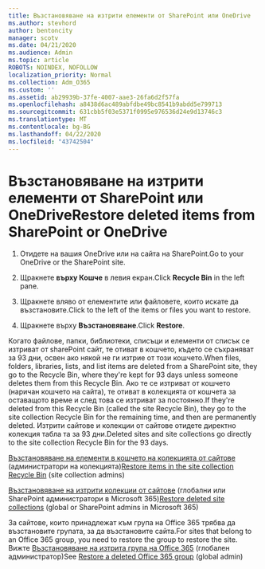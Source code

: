 ```yaml
---
title: Възстановяване на изтрити елементи от SharePoint или OneDrive
ms.author: stevhord
author: bentoncity
manager: scotv
ms.date: 04/21/2020
ms.audience: Admin
ms.topic: article
ROBOTS: NOINDEX, NOFOLLOW
localization_priority: Normal
ms.collection: Adm_O365
ms.custom: ''
ms.assetid: ab29939b-37fe-4007-aae3-26fa6d2f57fa
ms.openlocfilehash: a8438d6ac489abfdbe49bc8541b9abdd5e799713
ms.sourcegitcommit: 631cbb5f03e5371f0995e976536d24e9d13746c3
ms.translationtype: MT
ms.contentlocale: bg-BG
ms.lasthandoff: 04/22/2020
ms.locfileid: "43742504"
---
```

# <a name="restore-deleted-items-from-sharepoint-or-onedrive"></a><span data-ttu-id="84aa3-102">Възстановяване на изтрити елементи от SharePoint или OneDrive</span><span class="sxs-lookup"><span data-stu-id="84aa3-102">Restore deleted items from SharePoint or OneDrive</span></span>

1. <span data-ttu-id="84aa3-103">Отидете на вашия OneDrive или на сайта на SharePoint.</span><span class="sxs-lookup"><span data-stu-id="84aa3-103">Go to your OneDrive or the SharePoint site.</span></span>
    
2. <span data-ttu-id="84aa3-104">Щракнете **върху Кошче** в левия екран.</span><span class="sxs-lookup"><span data-stu-id="84aa3-104">Click **Recycle Bin** in the left pane.</span></span> 
    
3. <span data-ttu-id="84aa3-105">Щракнете вляво от елементите или файловете, които искате да възстановите.</span><span class="sxs-lookup"><span data-stu-id="84aa3-105">Click to the left of the items or files you want to restore.</span></span>
    
4. <span data-ttu-id="84aa3-106">Щракнете върху **Възстановяване**.</span><span class="sxs-lookup"><span data-stu-id="84aa3-106">Click **Restore**.</span></span> 
    
<span data-ttu-id="84aa3-107">Когато файлове, папки, библиотеки, списъци и елементи от списък се изтриват от sharePoint сайт, те отиват в кошчето, където се съхраняват за 93 дни, освен ако някой не ги изтрие от този кошчето.</span><span class="sxs-lookup"><span data-stu-id="84aa3-107">When files, folders, libraries, lists, and list items are deleted from a SharePoint site, they go to the Recycle Bin, where they're kept for 93 days unless someone deletes them from this Recycle Bin.</span></span> <span data-ttu-id="84aa3-108">Ако те се изтриват от кошчето (наричан кошчето на сайта), те отиват в колекцията от кошчета за оставащото време и след това се изтриват за постоянно.</span><span class="sxs-lookup"><span data-stu-id="84aa3-108">If they're deleted from this Recycle Bin (called the site Recycle Bin), they go to the site collection Recycle Bin for the remaining time, and then are permanently deleted.</span></span> <span data-ttu-id="84aa3-109">Изтрити сайтове и колекции от сайтове отидете директно колекция табла та за 93 дни.</span><span class="sxs-lookup"><span data-stu-id="84aa3-109">Deleted sites and site collections go directly to the site collection Recycle Bin for the 93 days.</span></span>
  
<span data-ttu-id="84aa3-110">[Възстановяване на елементи в кошчето на колекцията от сайтове](https://go.microsoft.com/fwlink/?linkid=867800) (администратори на колекцията)</span><span class="sxs-lookup"><span data-stu-id="84aa3-110">[Restore items in the site collection Recycle Bin](https://go.microsoft.com/fwlink/?linkid=867800) (site collection admins)</span></span> 
  
<span data-ttu-id="84aa3-111">[Възстановяване на изтрити колекции от сайтове](https://go.microsoft.com/fwlink/?linkid=867660) (глобални или SharePoint администратори в Microsoft 365)</span><span class="sxs-lookup"><span data-stu-id="84aa3-111">[Restore deleted site collections](https://go.microsoft.com/fwlink/?linkid=867660) (global or SharePoint admins in Microsoft 365)</span></span> 
  
<span data-ttu-id="84aa3-112">За сайтове, които принадлежат към група на Office 365 трябва да възстановите групата, за да възстановите сайта.</span><span class="sxs-lookup"><span data-stu-id="84aa3-112">For sites that belong to an Office 365 group, you need to restore the group to restore the site.</span></span> <span data-ttu-id="84aa3-113">Вижте [Възстановяване на изтрита група на Office 365](https://go.microsoft.com/fwlink/?linkid=867802) (глобален администратор)</span><span class="sxs-lookup"><span data-stu-id="84aa3-113">See [Restore a deleted Office 365 group](https://go.microsoft.com/fwlink/?linkid=867802) (global admin)</span></span> 
  

